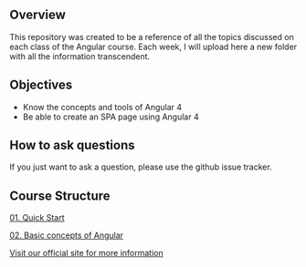 ## Overview
This repository was created to be a reference of all the topics discussed on each class of the Angular course. Each week, I will upload here a new folder with all the information transcendent.

## Objectives
- Know the concepts and tools of Angular 4
- Be able to create an SPA page using Angular 4

## How to ask questions

If you just want to ask a question, please use the github issue tracker.

## Course Structure

[01. Quick Start](https://github.com/jbrizio/trainings-angular/tree/master/class-01)

[02. Basic concepts of Angular](https://github.com/jbrizio/trainings-angular/tree/master/class-02)

[Visit our official site for more information](http://incluit.com/)
